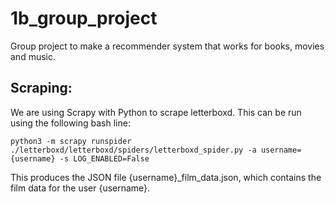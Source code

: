 # 1b_group_project
Group project to make a recommender system that works for books, movies and music.

## Scraping:
We are using Scrapy with Python to scrape letterboxd. This can be run using the following bash line:

``
python3 -m scrapy runspider ./letterboxd/letterboxd/spiders/letterboxd_spider.py -a username={username} -s LOG_ENABLED=False
``

This produces the JSON file {username}_film_data.json, which contains the film data for the user {username}.
